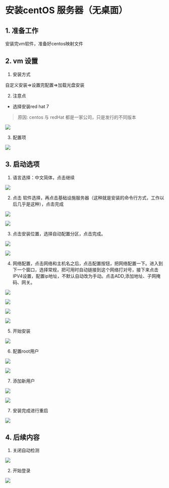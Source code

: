 # 安装centOS 服务器（无桌面）

## 1. 准备工作

安装完vm软件，准备好centos映射文件

## 2. vm 设置

1. 安装方式

自定义安装=>设置完配置=>加载光盘安装

2. 注意点

- 选择安装red hat 7 

>原因: centos 与 redHat 都是一家公司，只是发行的不同版本

![](/simulate/vmware/system/140.png)

3. 配置项

![](/simulate/vmware/system/141.png)


## 3. 启动选项



1. 语言选择：中文简体，点击继续

![](/simulate/vmware/system/142.png)

2. 点击 软件选择，再点击基础设施服务器（这种就是安装的命令行方式，工作以后几乎是这种），点击完成


![](/simulate/vmware/system/143.png)

![](/simulate/vmware/system/144.png)

3. 点击安装位置，选择自动配置分区，点击完成。

![](/simulate/vmware/system/145.png)

![](/simulate/vmware/system/146.png)

4. 网络配置，点击网络和主机名之后，点击配置按钮，把网络配置一下。进入到下一个窗口，选择常规，把可用时自动链接到这个网络打对号，接下来点击IPV4设置，配置ip地址，不默认自动改为手动。点击ADD,添加地址、子网掩码、网关。


![](/simulate/vmware/system/147.png)

![](/simulate/vmware/system/148.png)

![](/simulate/vmware/system/149.png)

![](/simulate/vmware/system/150.png)

5. 开始安装

![](/simulate/vmware/system/151.png)

6. 配置root用户

![](/simulate/vmware/system/152.png)

![](/simulate/vmware/system/153.png)

7. 添加新用户

![](/simulate/vmware/system/154.png)

![](/simulate/vmware/system/155.png)

7. 安装完成进行重启

![](/simulate/vmware/system/156.png)

## 4. 后续内容

1. 关闭自动检测

![](/simulate/vmware/system/051.png)

2. 开始登录

![](/simulate/vmware/system/157.png)


